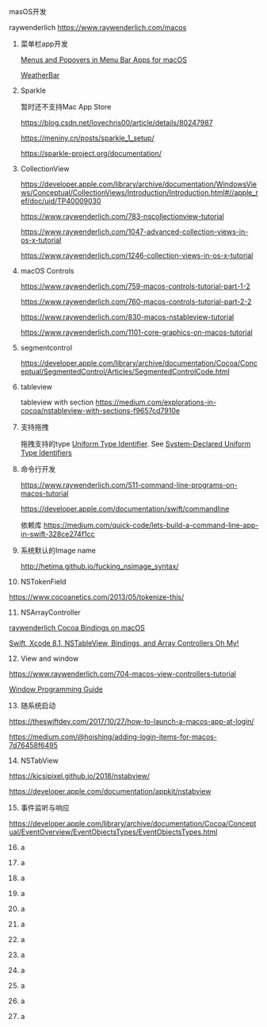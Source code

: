 masOS开发

raywenderlich https://www.raywenderlich.com/macos



1. 菜单栏app开发  

   [Menus and Popovers in Menu Bar Apps for macOS](https://www.raywenderlich.com/450-menus-and-popovers-in-menu-bar-apps-for-macos)

   [WeatherBar](http://footle.org/WeatherBar/)

2. Sparkle

   暂时还不支持Mac App Store

   https://blog.csdn.net/lovechris00/article/details/80247987

   https://meniny.cn/posts/sparkle_1_setup/

   https://sparkle-project.org/documentation/

3. CollectionView

   https://developer.apple.com/library/archive/documentation/WindowsViews/Conceptual/CollectionViews/Introduction/Introduction.html#//apple_ref/doc/uid/TP40009030

   https://www.raywenderlich.com/783-nscollectionview-tutorial

   https://www.raywenderlich.com/1047-advanced-collection-views-in-os-x-tutorial

   https://www.raywenderlich.com/1246-collection-views-in-os-x-tutorial

4. macOS Controls

   https://www.raywenderlich.com/759-macos-controls-tutorial-part-1-2

   https://www.raywenderlich.com/760-macos-controls-tutorial-part-2-2

   https://www.raywenderlich.com/830-macos-nstableview-tutorial

   https://www.raywenderlich.com/1101-core-graphics-on-macos-tutorial

5. segmentcontrol

   https://developer.apple.com/library/archive/documentation/Cocoa/Conceptual/SegmentedControl/Articles/SegmentedControlCode.html

6. tableview

   tableview with section https://medium.com/explorations-in-cocoa/nstableview-with-sections-f9657cd7910e

7. 支持拖拽

   拖拽支持的type [Uniform Type Identifier](https://developer.apple.com/library/archive/documentation/General/Conceptual/DevPedia-CocoaCore/UniformTypeIdentifier.html#//apple_ref/doc/uid/TP40008195-CH60). See [System-Declared Uniform Type Identifiers](https://developer.apple.com/library/archive/documentation/Miscellaneous/Reference/UTIRef/Articles/System-DeclaredUniformTypeIdentifiers.html#//apple_ref/doc/uid/TP40009259) 

8. 命令行开发

   https://www.raywenderlich.com/511-command-line-programs-on-macos-tutorial

   https://developer.apple.com/documentation/swift/commandline

   依赖库 https://medium.com/quick-code/lets-build-a-command-line-app-in-swift-328ce274f1cc

9. 系统默认的Image name

   http://hetima.github.io/fucking_nsimage_syntax/

10. NSTokenField

  https://www.cocoanetics.com/2013/05/tokenize-this/

11. NSArrayController

   [raywenderlich Cocoa Bindings on macOS](https://www.raywenderlich.com/921-cocoa-bindings-on-macos)

   [Swift, Xcode 8.1, NSTableView, Bindings, and Array Controllers Oh My!](https://medium.com/@jamesktan/swift-xcode-8-1-nstableview-bindings-and-array-controllers-oh-my-c595623cae0d)

12. View and window

   https://www.raywenderlich.com/704-macos-view-controllers-tutorial

   [Window Programming Guide](https://developer.apple.com/library/archive/documentation/Cocoa/Conceptual/WinPanel/Introduction.html#//apple_ref/doc/uid/10000031-SW1)

13. 随系统启动

   https://theswiftdev.com/2017/10/27/how-to-launch-a-macos-app-at-login/

   https://medium.com/@hoishing/adding-login-items-for-macos-7d76458f6495

14. NSTabView

   https://kicsipixel.github.io/2018/nstabview/

   https://developer.apple.com/documentation/appkit/nstabview

15. 事件监听与响应

   https://developer.apple.com/library/archive/documentation/Cocoa/Conceptual/EventOverview/EventObjectsTypes/EventObjectsTypes.html

16. a

17. a

18. a

19. a

20. a

21. a

22. a

23. a

24. a

25. a

26. a

27. a

